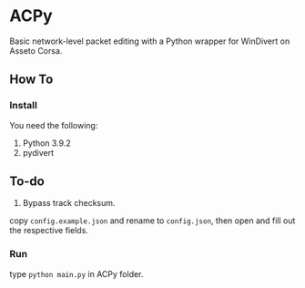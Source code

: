 # ACPy
Basic network-level packet editing with a Python wrapper for WinDivert on Asseto Corsa.

## How To

### Install

You need the following: 

 1. Python 3.9.2 
 2. pydivert

## To-do

 1. Bypass track checksum.

copy `config.example.json` and rename to `config.json`, then open and fill out the respective fields.

### Run

type `python main.py` in ACPy folder.
